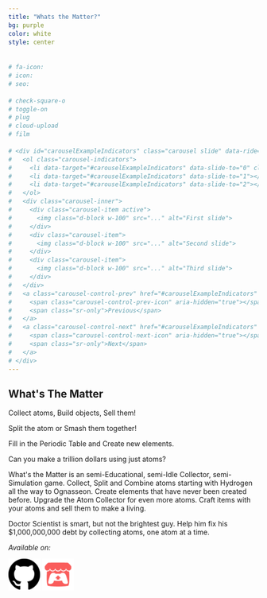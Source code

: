 ```yaml
---
title: "Whats the Matter?"
bg: purple
color: white
style: center


# fa-icon: 
# icon:
# seo:  

# check-square-o
# toggle-on
# plug
# cloud-upload
# film

# <div id="carouselExampleIndicators" class="carousel slide" data-ride="carousel">
#   <ol class="carousel-indicators">
#     <li data-target="#carouselExampleIndicators" data-slide-to="0" class="active"></li>
#     <li data-target="#carouselExampleIndicators" data-slide-to="1"></li>
#     <li data-target="#carouselExampleIndicators" data-slide-to="2"></li>
#   </ol>
#   <div class="carousel-inner">
#     <div class="carousel-item active">
#       <img class="d-block w-100" src="..." alt="First slide">
#     </div>
#     <div class="carousel-item">
#       <img class="d-block w-100" src="..." alt="Second slide">
#     </div>
#     <div class="carousel-item">
#       <img class="d-block w-100" src="..." alt="Third slide">
#     </div>
#   </div>
#   <a class="carousel-control-prev" href="#carouselExampleIndicators" role="button" data-slide="prev">
#     <span class="carousel-control-prev-icon" aria-hidden="true"></span>
#     <span class="sr-only">Previous</span>
#   </a>
#   <a class="carousel-control-next" href="#carouselExampleIndicators" role="button" data-slide="next">
#     <span class="carousel-control-next-icon" aria-hidden="true"></span>
#     <span class="sr-only">Next</span>
#   </a>
# </div>
---
```


## What's The Matter

Collect atoms, Build objects, Sell them!

Split the atom or Smash them together!

Fill in the Periodic Table and Create new elements.

Can you make a trillion dollars using just atoms?

What's the Matter is an semi-Educational, semi-Idle Collector, semi-Simulation game. Collect, Split and Combine atoms starting with Hydrogen all the way to Ognasseon. Create elements that have never been created before.  Upgrade the Atom Collector for even more atoms. Craft items with your atoms and sell them to make a living.

Doctor Scientist is smart, but not the brightest guy. Help him fix his $1,000,000,000 debt by collecting atoms, one atom at a time.

_Available on:_

[![](img/Github_Icon_64.png)](https://github.com/JoshuaKey/Wheres-The-Matter)
[![](img/Itch_Io_Icon_64.png)](https://joshuakey.itch.io/whats-the-matter)